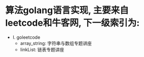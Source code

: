 # 算法golang语言实现, 主要来自leetcode和牛客网,  下一级索引为:


- I. goleetcode
  - array_string: 字符串与数组专题讲座
  - linkList: 链表专题讲座
